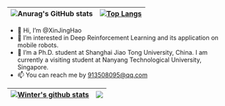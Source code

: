 |![Anurag's GitHub stats](https://github-readme-stats.vercel.app/api?username=XinJingHao&show_icons=true&theme=buefy) | [![Top Langs](https://github-readme-stats.vercel.app/api/top-langs/?username=XinJingHao&layout=compact)](https://github.com/anuraghazra/github-readme-stats)
| ------------- | ------------- |

- 👋 Hi, I’m @XinJingHao
- 👀 I’m interested in Deep Reinforcement Learning and its application on mobile robots.
- 🌱 I’m a Ph.D. student at Shanghai Jiao Tong University, China. I am currently a visiting student at Nanyang Technological University, Singapore.
- 📫 You can reach me by 913508095@qq.com



| <a href="https://github.com/ai-winter"><img align="center" src="https://github-readme-stats.vercel.app/api?username=XinJingHao&show_icons=true&theme=buefy" alt="Winter's github stats" /></a> | <a href="https://github.com/ai-winter"><img align="center" src="https://github-readme-stats.vercel.app/api/top-langs/?username=XinJingHao&layout=compact" /></a> |
| ------------- | ------------- |

<!---
XinJingHao/XinJingHao is a ✨ special ✨ repository because its `README.md` (this file) appears on your GitHub profile.
You can click the Preview link to take a look at your changes.
--->
